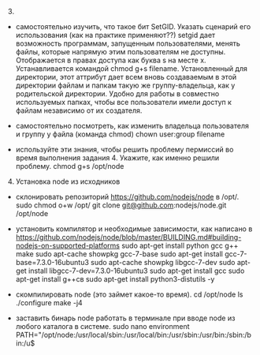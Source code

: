 3. 
- самостоятельно изучить, что такое бит SetGID. Указать сценарий его использования (как на практике применяют??)
setgid дает возможность программам, запущенным пользователями, менять файлы, которые напрямую этим пользователям не доступны. Отображается в правах доступа как буква s на месте x. 
Устанавливается командой chmod g+s filename. 
Установленный для директории, этот аттрибут дает всем вновь создаваемым в этой директории файлам и папкам такую же группу-владельца, как у родительской директории. Удобно для работы в совместно используемых папках, чтобы все пользователи имели доступ к файлам независимо от их создателя.



- самостоятельно посмотреть, как изменить владельца пользователя и группу у файла (команда chmod)
chown  user:group filename 


- используйте эти знания, чтобы решить проблему пермиссий во время выполнения задания 4. Укажите, как именно решили проблему.
chmod g+s /opt/node


4. Установка node из исходников
- склонировать репозиторий https://github.com/nodejs/node в /opt/.
sudo chmod o+w /opt/
git clone git@github.com:nodejs/node.git /opt/node

- установить компилятор и необходимые зависимости, как написано в https://github.com/nodejs/node/blob/master/BUILDING.md#building-nodejs-on-supported-platforms
sudo apt-get install python gcc g++ make
sudo apt-cache showpkg gcc-7-base
sudo apt-get install gcc-7-base=7.3.0-16ubuntu3
sudo apt-cache showpkg libgcc-7-dev
sudo apt-get install libgcc-7-dev=7.3.0-16ubuntu3
sudo apt-get install gcc
sudo apt-get install g++св
sudo apt-get install python3-distutils -y


- скомпилировать node (это займет какое-то время). 
cd /opt/node
ls
./configure
make -j4

- заставить бинарь node работать в терминале при вводе node из любого каталога в системе.
sudo nano environment
    PATH="/opt/node:/usr/local/sbin:/usr/local/bin:/usr/sbin:/usr/bin:/sbin:/bin:/u$



